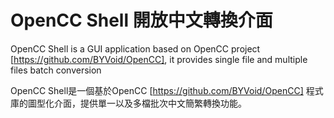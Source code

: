 # OpenCC Shell 開放中文轉換介面

OpenCC Shell is a GUI application based on OpenCC project [https://github.com/BYVoid/OpenCC], it provides single file and multiple files batch conversion

OpenCC Shell是一個基於OpenCC [https://github.com/BYVoid/OpenCC] 程式庫的圖型化介面，提供單一以及多檔批次中文簡繁轉換功能。

